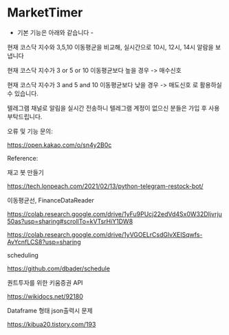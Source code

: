 # MarketTimer

- 기본 기능은 아래와 같습니다 -


현재 코스닥 지수와 3,5,10 이동평균을 비교해, 실시간으로 10시, 12시, 14시 알람을 보냅니다


현재 코스닥 지수가 3 or 5 or 10 이동평균보다 높을 경우 -> 매수신호


현재 코스닥 지수가 3 and 5 and 10 이동평균보다 낮을 경우 -> 매도신호 로 활용하실 수 있습니다.


텔레그램 채널로 알림을 실시간 전송하니 텔레그램 계정이 없으신 분들은 가입 후 사용 부탁드립니다.


오류 및 기능 문의:

https://open.kakao.com/o/sn4y2B0c

Reference: 

재고 봇 만들기

https://tech.lonpeach.com/2021/02/13/python-telegram-restock-bot/

이동평균선, FinanceDataReader

https://colab.research.google.com/drive/1yFu9PUcj22edVd4Sx0W32DIjvrju50as?usp=sharing#scrollTo=kVTsrHiY1DW8

https://colab.research.google.com/drive/1yVGOELrCsdGlvXEISqwfs-AvYcnfLCS8?usp=sharing

scheduling 

https://github.com/dbader/schedule

퀀트투자를 위한 키움증권 API

https://wikidocs.net/92180

Dataframe 형태 json출력시 문제

https://kibua20.tistory.com/193
